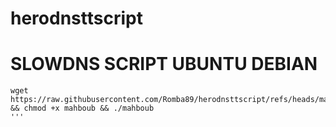 # herodnsttscript
# SLOWDNS SCRIPT UBUNTU DEBIAN
```
wget https://raw.githubusercontent.com/Romba89/herodnsttscript/refs/heads/main/mahboub && chmod +x mahboub && ./mahboub
'''
